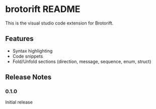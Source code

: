 # brotorift README

This is the visual studio code extension for Brotorift.

## Features

* Syntax highlighting
* Code snippets
* Fold/Unfold sections (direction, message, sequence, enum, struct)

## Release Notes

### 0.1.0

Initial release
